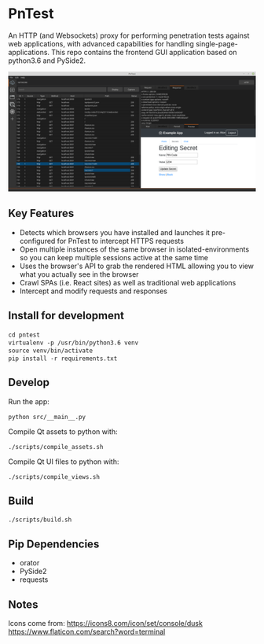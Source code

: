 # PnTest

An HTTP (and Websockets) proxy for performing penetration tests against web applications, with advanced capabilities for handling single-page-applications. This repo contains the frontend GUI application based on python3.6 and PySide2.

![](./screenshot.png)

## Key Features

- Detects which browsers you have installed and launches it pre-configured for PnTest to intercept HTTPS requests
- Open multiple instances of the same browser in isolated-environments so you can keep multiple sessions active at the same time
- Uses the browser's API to grab the rendered HTML allowing you to view what you actually see in the browser
- Crawl SPAs (i.e. React sites) as well as traditional web applications
- Intercept and modify requests and responses

## Install for development

```
cd pntest
virtualenv -p /usr/bin/python3.6 venv
source venv/bin/activate
pip install -r requirements.txt
```

## Develop
Run the app:
```
python src/__main__.py
```

Compile Qt assets to python with:
```
./scripts/compile_assets.sh
```

Compile Qt UI files to python with:
```
./scripts/compile_views.sh
```

## Build
```
./scripts/build.sh
```

## Pip Dependencies
- orator
- PySide2
- requests

## Notes
Icons come from:
https://icons8.com/icon/set/console/dusk
https://www.flaticon.com/search?word=terminal
